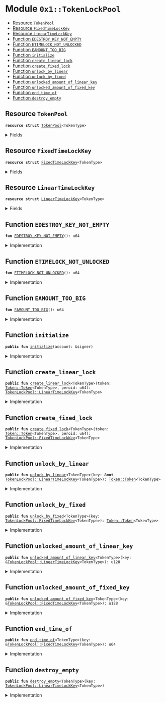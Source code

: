 
<a name="0x1_TokenLockPool"></a>

# Module `0x1::TokenLockPool`



-  [Resource <code><a href="TokenLockPool.md#0x1_TokenLockPool_TokenPool">TokenPool</a></code>](#0x1_TokenLockPool_TokenPool)
-  [Resource <code><a href="TokenLockPool.md#0x1_TokenLockPool_FixedTimeLockKey">FixedTimeLockKey</a></code>](#0x1_TokenLockPool_FixedTimeLockKey)
-  [Resource <code><a href="TokenLockPool.md#0x1_TokenLockPool_LinearTimeLockKey">LinearTimeLockKey</a></code>](#0x1_TokenLockPool_LinearTimeLockKey)
-  [Function <code>EDESTROY_KEY_NOT_EMPTY</code>](#0x1_TokenLockPool_EDESTROY_KEY_NOT_EMPTY)
-  [Function <code>ETIMELOCK_NOT_UNLOCKED</code>](#0x1_TokenLockPool_ETIMELOCK_NOT_UNLOCKED)
-  [Function <code>EAMOUNT_TOO_BIG</code>](#0x1_TokenLockPool_EAMOUNT_TOO_BIG)
-  [Function <code>initialize</code>](#0x1_TokenLockPool_initialize)
-  [Function <code>create_linear_lock</code>](#0x1_TokenLockPool_create_linear_lock)
-  [Function <code>create_fixed_lock</code>](#0x1_TokenLockPool_create_fixed_lock)
-  [Function <code>unlock_by_linear</code>](#0x1_TokenLockPool_unlock_by_linear)
-  [Function <code>unlock_by_fixed</code>](#0x1_TokenLockPool_unlock_by_fixed)
-  [Function <code>unlocked_amount_of_linear_key</code>](#0x1_TokenLockPool_unlocked_amount_of_linear_key)
-  [Function <code>unlocked_amount_of_fixed_key</code>](#0x1_TokenLockPool_unlocked_amount_of_fixed_key)
-  [Function <code>end_time_of</code>](#0x1_TokenLockPool_end_time_of)
-  [Function <code>destroy_empty</code>](#0x1_TokenLockPool_destroy_empty)


<a name="0x1_TokenLockPool_TokenPool"></a>

## Resource `TokenPool`



<pre><code><b>resource</b> <b>struct</b> <a href="TokenLockPool.md#0x1_TokenLockPool_TokenPool">TokenPool</a>&lt;TokenType&gt;
</code></pre>



<details>
<summary>Fields</summary>


<dl>
<dt>
<code>token: <a href="Token.md#0x1_Token_Token">Token::Token</a>&lt;TokenType&gt;</code>
</dt>
<dd>

</dd>
</dl>


</details>

<a name="0x1_TokenLockPool_FixedTimeLockKey"></a>

## Resource `FixedTimeLockKey`



<pre><code><b>resource</b> <b>struct</b> <a href="TokenLockPool.md#0x1_TokenLockPool_FixedTimeLockKey">FixedTimeLockKey</a>&lt;TokenType&gt;
</code></pre>



<details>
<summary>Fields</summary>


<dl>
<dt>
<code>total: u128</code>
</dt>
<dd>

</dd>
<dt>
<code>end_time: u64</code>
</dt>
<dd>

</dd>
</dl>


</details>

<a name="0x1_TokenLockPool_LinearTimeLockKey"></a>

## Resource `LinearTimeLockKey`



<pre><code><b>resource</b> <b>struct</b> <a href="TokenLockPool.md#0x1_TokenLockPool_LinearTimeLockKey">LinearTimeLockKey</a>&lt;TokenType&gt;
</code></pre>



<details>
<summary>Fields</summary>


<dl>
<dt>
<code>total: u128</code>
</dt>
<dd>

</dd>
<dt>
<code>taked: u128</code>
</dt>
<dd>

</dd>
<dt>
<code>start_time: u64</code>
</dt>
<dd>

</dd>
<dt>
<code>peroid: u64</code>
</dt>
<dd>

</dd>
</dl>


</details>

<a name="0x1_TokenLockPool_EDESTROY_KEY_NOT_EMPTY"></a>

## Function `EDESTROY_KEY_NOT_EMPTY`



<pre><code><b>fun</b> <a href="TokenLockPool.md#0x1_TokenLockPool_EDESTROY_KEY_NOT_EMPTY">EDESTROY_KEY_NOT_EMPTY</a>(): u64
</code></pre>



<details>
<summary>Implementation</summary>


<pre><code><b>fun</b> <a href="TokenLockPool.md#0x1_TokenLockPool_EDESTROY_KEY_NOT_EMPTY">EDESTROY_KEY_NOT_EMPTY</a>(): u64 {
    <a href="ErrorCode.md#0x1_ErrorCode_ECODE_BASE">ErrorCode::ECODE_BASE</a>() + 1
}
</code></pre>



</details>

<a name="0x1_TokenLockPool_ETIMELOCK_NOT_UNLOCKED"></a>

## Function `ETIMELOCK_NOT_UNLOCKED`



<pre><code><b>fun</b> <a href="TokenLockPool.md#0x1_TokenLockPool_ETIMELOCK_NOT_UNLOCKED">ETIMELOCK_NOT_UNLOCKED</a>(): u64
</code></pre>



<details>
<summary>Implementation</summary>


<pre><code><b>fun</b> <a href="TokenLockPool.md#0x1_TokenLockPool_ETIMELOCK_NOT_UNLOCKED">ETIMELOCK_NOT_UNLOCKED</a>(): u64 {
    <a href="ErrorCode.md#0x1_ErrorCode_ECODE_BASE">ErrorCode::ECODE_BASE</a>() + 2
}
</code></pre>



</details>

<a name="0x1_TokenLockPool_EAMOUNT_TOO_BIG"></a>

## Function `EAMOUNT_TOO_BIG`



<pre><code><b>fun</b> <a href="TokenLockPool.md#0x1_TokenLockPool_EAMOUNT_TOO_BIG">EAMOUNT_TOO_BIG</a>(): u64
</code></pre>



<details>
<summary>Implementation</summary>


<pre><code><b>fun</b> <a href="TokenLockPool.md#0x1_TokenLockPool_EAMOUNT_TOO_BIG">EAMOUNT_TOO_BIG</a>(): u64 {
    <a href="ErrorCode.md#0x1_ErrorCode_ECODE_BASE">ErrorCode::ECODE_BASE</a>() + 3
}
</code></pre>



</details>

<a name="0x1_TokenLockPool_initialize"></a>

## Function `initialize`



<pre><code><b>public</b> <b>fun</b> <a href="TokenLockPool.md#0x1_TokenLockPool_initialize">initialize</a>(account: &signer)
</code></pre>



<details>
<summary>Implementation</summary>


<pre><code><b>public</b> <b>fun</b> <a href="TokenLockPool.md#0x1_TokenLockPool_initialize">initialize</a>(account: &signer) {
    <b>assert</b>(<a href="Timestamp.md#0x1_Timestamp_is_genesis">Timestamp::is_genesis</a>(), <a href="ErrorCode.md#0x1_ErrorCode_ENOT_GENESIS">ErrorCode::ENOT_GENESIS</a>());
    <b>assert</b>(<a href="Signer.md#0x1_Signer_address_of">Signer::address_of</a>(account) == <a href="CoreAddresses.md#0x1_CoreAddresses_GENESIS_ADDRESS">CoreAddresses::GENESIS_ADDRESS</a>(), <a href="ErrorCode.md#0x1_ErrorCode_ENOT_GENESIS_ACCOUNT">ErrorCode::ENOT_GENESIS_ACCOUNT</a>());
    <b>let</b> token_pool = <a href="TokenLockPool.md#0x1_TokenLockPool_TokenPool">TokenPool</a>&lt;<a href="STC.md#0x1_STC">STC</a>&gt; { token: <a href="Token.md#0x1_Token_zero">Token::zero</a>() };
    move_to(account, token_pool);
    //TODO how <b>to</b> init other token's pool.
}
</code></pre>



</details>

<a name="0x1_TokenLockPool_create_linear_lock"></a>

## Function `create_linear_lock`



<pre><code><b>public</b> <b>fun</b> <a href="TokenLockPool.md#0x1_TokenLockPool_create_linear_lock">create_linear_lock</a>&lt;TokenType&gt;(token: <a href="Token.md#0x1_Token_Token">Token::Token</a>&lt;TokenType&gt;, peroid: u64): <a href="TokenLockPool.md#0x1_TokenLockPool_LinearTimeLockKey">TokenLockPool::LinearTimeLockKey</a>&lt;TokenType&gt;
</code></pre>



<details>
<summary>Implementation</summary>


<pre><code><b>public</b> <b>fun</b> <a href="TokenLockPool.md#0x1_TokenLockPool_create_linear_lock">create_linear_lock</a>&lt;TokenType&gt;(token: <a href="Token.md#0x1_Token">Token</a>&lt;TokenType&gt;, peroid: u64): <a href="TokenLockPool.md#0x1_TokenLockPool_LinearTimeLockKey">LinearTimeLockKey</a>&lt;TokenType&gt; <b>acquires</b> <a href="TokenLockPool.md#0x1_TokenLockPool_TokenPool">TokenPool</a> {
    <b>assert</b>(peroid &gt; 0, <a href="ErrorCode.md#0x1_ErrorCode_EINVALID_ARGUMENT">ErrorCode::EINVALID_ARGUMENT</a>());
    <b>let</b> start_time = <a href="Timestamp.md#0x1_Timestamp_now_seconds">Timestamp::now_seconds</a>();
    <b>let</b> total = <a href="Token.md#0x1_Token_share">Token::share</a>(&token);
    <b>let</b> token_pool = borrow_global_mut&lt;<a href="TokenLockPool.md#0x1_TokenLockPool_TokenPool">TokenPool</a>&lt;TokenType&gt;&gt;(<a href="CoreAddresses.md#0x1_CoreAddresses_GENESIS_ADDRESS">CoreAddresses::GENESIS_ADDRESS</a>());
    <a href="Token.md#0x1_Token_deposit">Token::deposit</a>(&<b>mut</b> token_pool.token, token);
    <a href="TokenLockPool.md#0x1_TokenLockPool_LinearTimeLockKey">LinearTimeLockKey</a>&lt;TokenType&gt; {
        total,
        taked: 0,
        start_time,
        peroid
    }
}
</code></pre>



</details>

<a name="0x1_TokenLockPool_create_fixed_lock"></a>

## Function `create_fixed_lock`



<pre><code><b>public</b> <b>fun</b> <a href="TokenLockPool.md#0x1_TokenLockPool_create_fixed_lock">create_fixed_lock</a>&lt;TokenType&gt;(token: <a href="Token.md#0x1_Token_Token">Token::Token</a>&lt;TokenType&gt;, peroid: u64): <a href="TokenLockPool.md#0x1_TokenLockPool_FixedTimeLockKey">TokenLockPool::FixedTimeLockKey</a>&lt;TokenType&gt;
</code></pre>



<details>
<summary>Implementation</summary>


<pre><code><b>public</b> <b>fun</b> <a href="TokenLockPool.md#0x1_TokenLockPool_create_fixed_lock">create_fixed_lock</a>&lt;TokenType&gt;(token: <a href="Token.md#0x1_Token">Token</a>&lt;TokenType&gt;, peroid: u64): <a href="TokenLockPool.md#0x1_TokenLockPool_FixedTimeLockKey">FixedTimeLockKey</a>&lt;TokenType&gt; <b>acquires</b> <a href="TokenLockPool.md#0x1_TokenLockPool_TokenPool">TokenPool</a> {
    <b>assert</b>(peroid &gt; 0, <a href="ErrorCode.md#0x1_ErrorCode_EINVALID_ARGUMENT">ErrorCode::EINVALID_ARGUMENT</a>());
    <b>let</b> now = <a href="Timestamp.md#0x1_Timestamp_now_seconds">Timestamp::now_seconds</a>();
    <b>let</b> total = <a href="Token.md#0x1_Token_share">Token::share</a>(&token);
    <b>let</b> end_time = now + peroid;
    <b>let</b> token_pool = borrow_global_mut&lt;<a href="TokenLockPool.md#0x1_TokenLockPool_TokenPool">TokenPool</a>&lt;TokenType&gt;&gt;(<a href="CoreAddresses.md#0x1_CoreAddresses_GENESIS_ADDRESS">CoreAddresses::GENESIS_ADDRESS</a>());
    <a href="Token.md#0x1_Token_deposit">Token::deposit</a>(&<b>mut</b> token_pool.token, token);
    <a href="TokenLockPool.md#0x1_TokenLockPool_FixedTimeLockKey">FixedTimeLockKey</a>&lt;TokenType&gt; {
        total,
        end_time,
    }
}
</code></pre>



</details>

<a name="0x1_TokenLockPool_unlock_by_linear"></a>

## Function `unlock_by_linear`



<pre><code><b>public</b> <b>fun</b> <a href="TokenLockPool.md#0x1_TokenLockPool_unlock_by_linear">unlock_by_linear</a>&lt;TokenType&gt;(key: &<b>mut</b> <a href="TokenLockPool.md#0x1_TokenLockPool_LinearTimeLockKey">TokenLockPool::LinearTimeLockKey</a>&lt;TokenType&gt;): <a href="Token.md#0x1_Token_Token">Token::Token</a>&lt;TokenType&gt;
</code></pre>



<details>
<summary>Implementation</summary>


<pre><code><b>public</b> <b>fun</b> <a href="TokenLockPool.md#0x1_TokenLockPool_unlock_by_linear">unlock_by_linear</a>&lt;TokenType&gt;(key: &<b>mut</b> <a href="TokenLockPool.md#0x1_TokenLockPool_LinearTimeLockKey">LinearTimeLockKey</a>&lt;TokenType&gt;): <a href="Token.md#0x1_Token">Token</a>&lt;TokenType&gt; <b>acquires</b> <a href="TokenLockPool.md#0x1_TokenLockPool_TokenPool">TokenPool</a> {
    <b>let</b> amount = <a href="TokenLockPool.md#0x1_TokenLockPool_unlocked_amount_of_linear_key">unlocked_amount_of_linear_key</a>(key);
    <b>assert</b>(amount &gt; 0, <a href="TokenLockPool.md#0x1_TokenLockPool_ETIMELOCK_NOT_UNLOCKED">ETIMELOCK_NOT_UNLOCKED</a>());
    <b>let</b> token_pool = borrow_global_mut&lt;<a href="TokenLockPool.md#0x1_TokenLockPool_TokenPool">TokenPool</a>&lt;TokenType&gt;&gt;(<a href="CoreAddresses.md#0x1_CoreAddresses_GENESIS_ADDRESS">CoreAddresses::GENESIS_ADDRESS</a>());
    <b>let</b> token = <a href="Token.md#0x1_Token_withdraw_share">Token::withdraw_share</a>(&<b>mut</b> token_pool.token, amount);
    key.taked = key.taked + amount;
    token
}
</code></pre>



</details>

<a name="0x1_TokenLockPool_unlock_by_fixed"></a>

## Function `unlock_by_fixed`



<pre><code><b>public</b> <b>fun</b> <a href="TokenLockPool.md#0x1_TokenLockPool_unlock_by_fixed">unlock_by_fixed</a>&lt;TokenType&gt;(key: <a href="TokenLockPool.md#0x1_TokenLockPool_FixedTimeLockKey">TokenLockPool::FixedTimeLockKey</a>&lt;TokenType&gt;): <a href="Token.md#0x1_Token_Token">Token::Token</a>&lt;TokenType&gt;
</code></pre>



<details>
<summary>Implementation</summary>


<pre><code><b>public</b> <b>fun</b> <a href="TokenLockPool.md#0x1_TokenLockPool_unlock_by_fixed">unlock_by_fixed</a>&lt;TokenType&gt;(key: <a href="TokenLockPool.md#0x1_TokenLockPool_FixedTimeLockKey">FixedTimeLockKey</a>&lt;TokenType&gt;): <a href="Token.md#0x1_Token">Token</a>&lt;TokenType&gt;  <b>acquires</b> <a href="TokenLockPool.md#0x1_TokenLockPool_TokenPool">TokenPool</a> {
    <b>let</b> amount = <a href="TokenLockPool.md#0x1_TokenLockPool_unlocked_amount_of_fixed_key">unlocked_amount_of_fixed_key</a>(&key);
    <b>assert</b>(amount &gt; 0, <a href="TokenLockPool.md#0x1_TokenLockPool_ETIMELOCK_NOT_UNLOCKED">ETIMELOCK_NOT_UNLOCKED</a>());
    <b>let</b> token_pool = borrow_global_mut&lt;<a href="TokenLockPool.md#0x1_TokenLockPool_TokenPool">TokenPool</a>&lt;TokenType&gt;&gt;(<a href="CoreAddresses.md#0x1_CoreAddresses_GENESIS_ADDRESS">CoreAddresses::GENESIS_ADDRESS</a>());
    <b>let</b> token = <a href="Token.md#0x1_Token_withdraw_share">Token::withdraw_share</a>(&<b>mut</b> token_pool.token, key.total);
    <b>let</b> <a href="TokenLockPool.md#0x1_TokenLockPool_FixedTimeLockKey">FixedTimeLockKey</a> { total: _, end_time: _ } = key;
    token
}
</code></pre>



</details>

<a name="0x1_TokenLockPool_unlocked_amount_of_linear_key"></a>

## Function `unlocked_amount_of_linear_key`



<pre><code><b>public</b> <b>fun</b> <a href="TokenLockPool.md#0x1_TokenLockPool_unlocked_amount_of_linear_key">unlocked_amount_of_linear_key</a>&lt;TokenType&gt;(key: &<a href="TokenLockPool.md#0x1_TokenLockPool_LinearTimeLockKey">TokenLockPool::LinearTimeLockKey</a>&lt;TokenType&gt;): u128
</code></pre>



<details>
<summary>Implementation</summary>


<pre><code><b>public</b> <b>fun</b> <a href="TokenLockPool.md#0x1_TokenLockPool_unlocked_amount_of_linear_key">unlocked_amount_of_linear_key</a>&lt;TokenType&gt;(key: &<a href="TokenLockPool.md#0x1_TokenLockPool_LinearTimeLockKey">LinearTimeLockKey</a>&lt;TokenType&gt;): u128 {
    <b>let</b> now = <a href="Timestamp.md#0x1_Timestamp_now_seconds">Timestamp::now_seconds</a>();
    <b>let</b> elapsed_time = now - key.start_time;
    <b>if</b> (elapsed_time &gt;= key.peroid) {
        key.total - key.taked
    }<b>else</b> {
        <a href="Math.md#0x1_Math_percent_multi">Math::percent_multi</a>(key.total, (elapsed_time <b>as</b> u128), (key.peroid <b>as</b> u128)) - key.taked
    }
}
</code></pre>



</details>

<a name="0x1_TokenLockPool_unlocked_amount_of_fixed_key"></a>

## Function `unlocked_amount_of_fixed_key`



<pre><code><b>public</b> <b>fun</b> <a href="TokenLockPool.md#0x1_TokenLockPool_unlocked_amount_of_fixed_key">unlocked_amount_of_fixed_key</a>&lt;TokenType&gt;(key: &<a href="TokenLockPool.md#0x1_TokenLockPool_FixedTimeLockKey">TokenLockPool::FixedTimeLockKey</a>&lt;TokenType&gt;): u128
</code></pre>



<details>
<summary>Implementation</summary>


<pre><code><b>public</b> <b>fun</b> <a href="TokenLockPool.md#0x1_TokenLockPool_unlocked_amount_of_fixed_key">unlocked_amount_of_fixed_key</a>&lt;TokenType&gt;(key: &<a href="TokenLockPool.md#0x1_TokenLockPool_FixedTimeLockKey">FixedTimeLockKey</a>&lt;TokenType&gt;): u128 {
    <b>let</b> now = <a href="Timestamp.md#0x1_Timestamp_now_seconds">Timestamp::now_seconds</a>();
    <b>if</b> (now &gt;= key.end_time) {
        key.total
    }<b>else</b>{
        0
    }
}
</code></pre>



</details>

<a name="0x1_TokenLockPool_end_time_of"></a>

## Function `end_time_of`



<pre><code><b>public</b> <b>fun</b> <a href="TokenLockPool.md#0x1_TokenLockPool_end_time_of">end_time_of</a>&lt;TokenType&gt;(key: &<a href="TokenLockPool.md#0x1_TokenLockPool_FixedTimeLockKey">TokenLockPool::FixedTimeLockKey</a>&lt;TokenType&gt;): u64
</code></pre>



<details>
<summary>Implementation</summary>


<pre><code><b>public</b> <b>fun</b> <a href="TokenLockPool.md#0x1_TokenLockPool_end_time_of">end_time_of</a>&lt;TokenType&gt;(key: &<a href="TokenLockPool.md#0x1_TokenLockPool_FixedTimeLockKey">FixedTimeLockKey</a>&lt;TokenType&gt;): u64 {
    key.end_time
}
</code></pre>



</details>

<a name="0x1_TokenLockPool_destroy_empty"></a>

## Function `destroy_empty`



<pre><code><b>public</b> <b>fun</b> <a href="TokenLockPool.md#0x1_TokenLockPool_destroy_empty">destroy_empty</a>&lt;TokenType&gt;(key: <a href="TokenLockPool.md#0x1_TokenLockPool_LinearTimeLockKey">TokenLockPool::LinearTimeLockKey</a>&lt;TokenType&gt;)
</code></pre>



<details>
<summary>Implementation</summary>


<pre><code><b>public</b> <b>fun</b> <a href="TokenLockPool.md#0x1_TokenLockPool_destroy_empty">destroy_empty</a>&lt;TokenType&gt;(key: <a href="TokenLockPool.md#0x1_TokenLockPool_LinearTimeLockKey">LinearTimeLockKey</a>&lt;TokenType&gt;) {
    <b>let</b> <a href="TokenLockPool.md#0x1_TokenLockPool_LinearTimeLockKey">LinearTimeLockKey</a>&lt;TokenType&gt; { total, taked, start_time: _, peroid: _ } = key;
    <b>assert</b>(total == taked, <a href="TokenLockPool.md#0x1_TokenLockPool_EDESTROY_KEY_NOT_EMPTY">EDESTROY_KEY_NOT_EMPTY</a>());
}
</code></pre>



</details>
